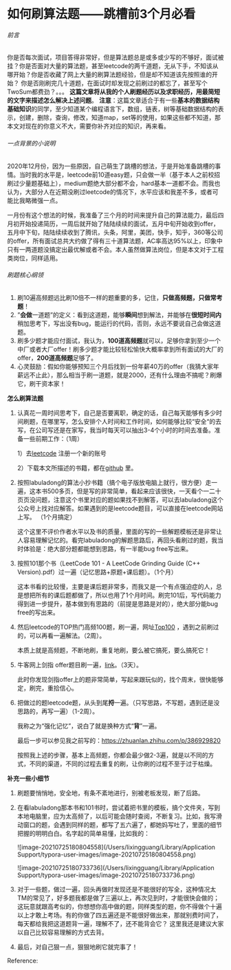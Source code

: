 # 如何刷算法题——跳槽前3个月必看

###### 前言

​	你是否每次面试，项目答得非常好，但是算法题总是或多或少写的不够好，面试被挂？
​	你是否面对大量的算法题，甚至leetcode的两千道题，无从下手，不知该从哪开始？
​	你是否收藏了网上大量的刷算法题经验，但是却不知道该先按照谁的开始？
​	你是否刚刷完几十道题，在面试时却发现之前刷过的都忘了，甚至写个TwoSum都费劲？
​	。。。
​	**这篇文章将从我的个人刷题经历以及求职经历，用最简短的文字来描述怎么解决上述问题**。
**注意**：这篇文章适合于有一些**基本的数据结构基础知识**的同学，至少知道某个编程语言下，数组，链表，树等基础数据结构的表示，创建，删除，查询，修改，知道map，set等的使用，如果这些都不知道，那本文对现在的你意义不大，需要你补齐对应的知识，再来看。

###### 一点背景的小说明

​	2020年12月份，因为一些原因，自己萌生了跳槽的想法，于是开始准备跳槽的事情。当时我的水平是，leetcode前10道easy题，只会做一半（基于本人之前校招刷过少量题基础上），medium题绝大部分都不会，hard基本一道都不会。而我也认为，大部分人在近期没刷过leetcode的情况下，水平应该和我差不多，或者可能比我略微强一点。

​	一月份有这个想法的时候，我准备了三个月的时间来提升自己的算法能力，最后四月初开始投递简历，一周后就开始了陆陆续续的面试，五月中旬开始收到offer，五月中下旬，陆陆续续收到了腾讯，头条，阿里，美团，快手，知乎，360等公司的offer，所有面试总共大约做了得有三十道算法题，AC率高达95%以上，印象中只有一两道题没搞定出最优解或者不会。本人虽然做算法岗位，但是本文对于工程类岗位，同样适用。

###### 刷题核心纲领

1.  刷10遍高频题远比刷10倍不一样的题重要的多，记住，**只做高频题，只做常考题**！
1.  ”**会做**一道题”的定义：看到这道题，能够**瞬间**想到解法，并能够在**很短时间内**稍加思考下，写出没有bug，能运行的代码，否则，永远不要说自己会做这道题。
1.  刷多少题才能应付面试，我认为，**100道高频题**就可以，足够你拿到至少一个中厂或者大厂offer！刷多少题才能比较轻松愉快大概率拿到所有面试的大厂的offer，**200道高频题**足够了。
1.  心灵鼓励：假如你能够预知三个月后找到一份年薪40万的offer（我猜大家年薪远不止此），那么相当于刷一道题，就是2000，还有什么理由不搞呢？刷爆它，刷干资本家！

**怎么刷算法题**

1.  认真花一周时间思考下，自己是否要离职，确定的话，自己每天能够有多少时间刷题，在哪里写，怎么安排个人时间和工作时间，如何能够比较“安全“的去写，在公司写还是在家写，我当时每天可以抽出3-4个小时的时间去准备。准备一些前期工作：（1周）

    1）去[leetcode](https://leetcode-cn.com/problemset/all/) 注册一个新的账号

    2）下载本文所描述的书籍，都在[github](https://github.com/Greatandy/leetcode) 里。

1.  按照labuladong的算法小抄书籍（搞个电子版放电脑上就行，很方便）走一遍，这本书500多页，但是写的非常简单，看起来应该很快，一天看个一二十页页没问题，注意这个书里对应的题如果找不到解答，可以去labuladong这个公众号上找对应解答。如果遇到的是leetcode题目，可以直接在leetcode网站上写。 （1个月搞定）

    这个这里不评价作者水平以及书的质量，里面的写的一些解题模板还是非常让人容易理解记忆的。看完labuladong的解题思路后，再回头看刷过的题，我当时体验是：绝大部分题都能想到思路，有一半能bug free写出来。

1.  按照101那个书（LeetCode 101 - A LeetCode Grinding Guide (C++ Version).pdf）过一遍（记忆思路+原题+课后题）。（1个月）

    这本书看的比较慢，主要是课后题非常多，而我又是一个有点强迫症的人，总是想把所有的课后题都做了，所以也用了1个月时间。刷完101后，写代码能力得到进一步提升，基本做到有思路的（前提是思路是对的），绝大部分能bug free的写出来。

1.  然后leetcode的TOP热门高频100题，刷一遍，网址[Top100](https://leetcode-cn.com/problem-list/2cktkvj/) ，遇到之前刷过的，可以再看一遍解法。（2周）。

    本质上就是高频题，不断地刷，重复地刷，要么被它搞死，要么搞死它！

1.  牛客网上剑指 offer题目刷一遍，[link](https://www.nowcoder.com/ta/coding-interviews)。（3天）。

    此时你发现剑指offer上的题非常简单，写起来跟玩似的，找个周末，很快能够定，刷完，重拾信心。

1.  把做过的题leetcode题，从头到尾**捋**一遍。（只写思路，不写题，遇到还是没思路的，再写一遍）（1-2周）。

    我称之为“强化记忆”，说白了就是换种方式“**背**”一遍。

    最后一步可以参见我之前写的：https://zhuanlan.zhihu.com/p/386929820

    按照我上述的步骤，基本上高频题，你都会最少做2-3遍，就是以不同的方式，不同的渠道，不同的过程去重复的刷，让你刷的过程不至于过于枯燥。

**补充一些小细节**

1.  刷题要悄悄地，安全地，有条不紊地进行，别被老板发现，断了后路。

1.  在看labuladong那本书和101书时，尝试着把书里的模板，搞个文件夹，写到本地电脑里，应为太高频了，以后可能会随时查阅，不断复习。比如，我写滑动窗口的题，会遇到同样的题，都写了五六遍了，都她妈写吐了，里面的细节把握的明明白白。名字起的简单易懂，比如我的：

    ![image-20210725180804558](/Users/lixingguang/Library/Application Support/typora-user-images/image-20210725180804558.png)

    ![image-20210725180733736](/Users/lixingguang/Library/Application Support/typora-user-images/image-20210725180733736.png)

1.  对于一些题，做过一遍，回头再做时发现还是不能很好的写全，这种情况太TM的常见了，好多题我都是做了三遍以上，再次见到时，才能很快会做的；这玩意就跟高考似的，你想想你高中做的题，同样类型的题，你不得做个十遍以上才敢上考场。有的你做了四五遍还是不能很好做出来，那就别费时间了，每天都给我把这道题背一遍，理解不了，还不能背会它？ 这里我还是建议大家以自己比较容易理解的方式去背。

1.  最后，对自己狠一点，狠狠地刷它就完事了！



Reference:

